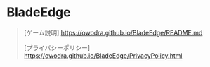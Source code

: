 # BladeEdge
> [ゲーム説明] https://owodra.github.io/BladeEdge/README.md
> 
> [プライバシーポリシー] https://owodra.github.io/BladeEdge/PrivacyPolicy.html
